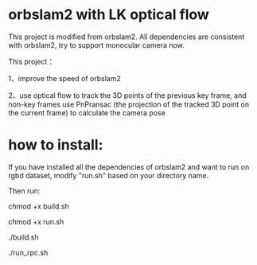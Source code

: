 # orbslam2 with LK optical flow
 This project is modified from orbslam2. All dependencies are consistent with orbslam2, try to support monocular camera now.

This project：

  1、improve the speed of orbslam2
  
  2、use optical flow to track the 3D points of the previous key frame, and non-key frames use PnPransac (the projection of the tracked 3D point on the current frame) to calculate the camera pose
  
# how to install:
If you have installed all the dependencies of orbslam2 and want to run on rgbd dataset, modify "run.sh" based on your directory name.

Then run:

chmod +x build.sh

chmod +x run.sh

./build.sh

./run_rpc.sh